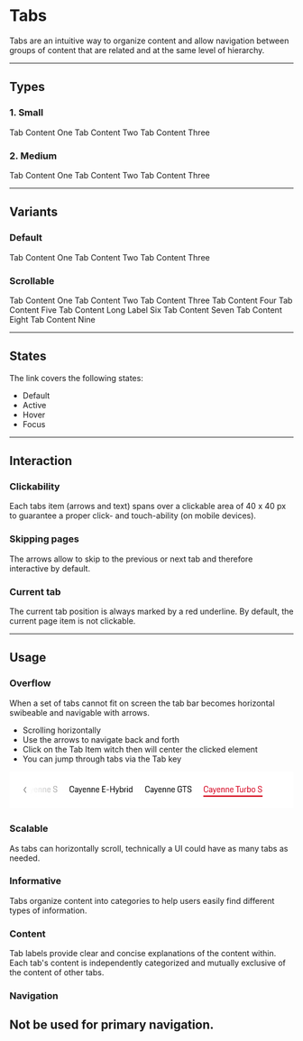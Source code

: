 # Tabs

Tabs are an intuitive way to organize content and allow navigation between groups of content that are related and at the same level of hierarchy.

---

## Types

### 1. Small

<p-tabs :size="small">
    <p-tabs-item label="Item One">Tab Content One</p-tabs-item>
    <p-tabs-item label="Item Two">Tab Content Two</p-tabs-item>
    <p-tabs-item label="Item Three">Tab Content Three</p-tabs-item>
</p-tabs>


### 2. Medium

<p-tabs :size="medium">
    <p-tabs-item label="Item One">Tab Content One</p-tabs-item>
    <p-tabs-item label="Item Two">Tab Content Two</p-tabs-item>
    <p-tabs-item label="Item Three">Tab Content Three</p-tabs-item>
</p-tabs>


---

## Variants

### Default

<p-tabs>
    <p-tabs-item label="Item One">Tab Content One</p-tabs-item>
    <p-tabs-item label="Item Two">Tab Content Two</p-tabs-item>
    <p-tabs-item label="Item Three">Tab Content Three</p-tabs-item>
</p-tabs>


### Scrollable

<p-tabs>
    <p-tabs-item label="Item One">Tab Content One</p-tabs-item>
    <p-tabs-item label="Item Two">Tab Content Two</p-tabs-item>
    <p-tabs-item label="Item Three">Tab Content Three</p-tabs-item>
    <p-tabs-item label="Item Four">Tab Content Four</p-tabs-item>
    <p-tabs-item label="Item Five">Tab Content Five</p-tabs-item>
    <p-tabs-item label="Long Label Six">Tab Content Long Label Six</p-tabs-item>
    <p-tabs-item label="Item Seven">Tab Content Seven</p-tabs-item>
    <p-tabs-item label="Item Eight">Tab Content Eight</p-tabs-item>
    <p-tabs-item label="Item Nine">Tab Content Nine</p-tabs-item>
</p-tabs>


---

## States

The link covers the following states:

* Default
* Active
* Hover
* Focus

---

## Interaction

### Clickability

Each tabs item (arrows and text) spans over a clickable area of 40 x 40 px to guarantee a proper click- and touch-ability (on mobile devices).

### Skipping pages

The arrows allow to skip to the previous or next tab and therefore interactive by default. 

### Current tab

The current tab position is always marked by a red underline. By default, the current page item is not clickable.

---

## Usage

### Overflow

When a set of tabs cannot fit on screen the tab bar becomes horizontal swibeable and navigable with arrows.

- Scrolling horizontally
- Use the arrows to navigate back and forth
- Click on the Tab Item witch then will center the clicked element
- You can jump through tabs via the Tab key

![Possible overflow](./assets/tab-overflow.png)

### Scalable

As tabs can horizontally scroll, technically a UI could have as many tabs as needed.

### Informative

Tabs organize content into categories to help users easily find different types of information.

### Content

Tab labels provide clear and concise explanations of the content within. Each tab's content is independently categorized and mutually exclusive of the content of other tabs.

### Navigation

Not be used for primary navigation.
---
